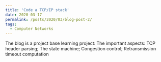 ```yaml
---
title: 'Code a TCP/IP stack'
date: 2020-03-17
permalink: /posts/2020/03/blog-post-2/
tags:
  - Computer Networks
---
```


The blog is a project base learning project:
The important aspects: 
TCP header parsing; The state machine; Congestion control; Retransmission timeout computation


